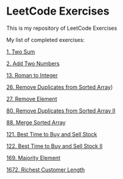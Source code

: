 # LeetCode Exercises

This is my repository of LeetCode Exercises

My list of completed exercises:

 [1. Two Sum](https://leetcode.com/problems/two-sum/)

 [2. Add Two Numbers](https://leetcode.com/problems/add-two-numbers/)

 [13. Roman to Integer](https://leetcode.com/problems/roman-to-integer/)
 
 [26. Remove Duplicates from Sorted Array](https://leetcode.com/problems/remove-duplicates-from-sorted-array/))

 [27. Remove Element](https://leetcode.com/problems/remove-element/)

 [80. Remove Duplicates from Sorted Array II](https://leetcode.com/problems/remove-duplicates-from-sorted-array-ii/)

 [88. Merge Sorted Array](https://leetcode.com/problems/merge-sorted-array/)

 [121. Best Time to Buy and Sell Stock](https://leetcode.com/problems/best-time-to-buy-and-sell-stock/)

 [122. Best Time to Buy and Sell Stock II](https://leetcode.com/problems/best-time-to-buy-and-sell-stock-ii/)

 [169. Majority Element](https://leetcode.com/problems/majority-element/)

 [1672. Richest Customer Length](https://leetcode.com/problems/richest-customer-wealth/)


